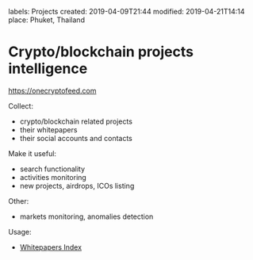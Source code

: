 labels: Projects
created: 2019-04-09T21:44
modified: 2019-04-21T14:14
place: Phuket, Thailand

# Crypto/blockchain projects intelligence

https://onecryptofeed.com

Collect:

- crypto/blockchain related projects
- their whitepapers
- their social accounts and contacts

Make it useful:

- search functionality
- activities monitoring
- new projects, airdrops, ICOs listing

Other:

- markets monitoring, anomalies detection

Usage:

- [Whitepapers Index](https://whitepapersindex.com)
